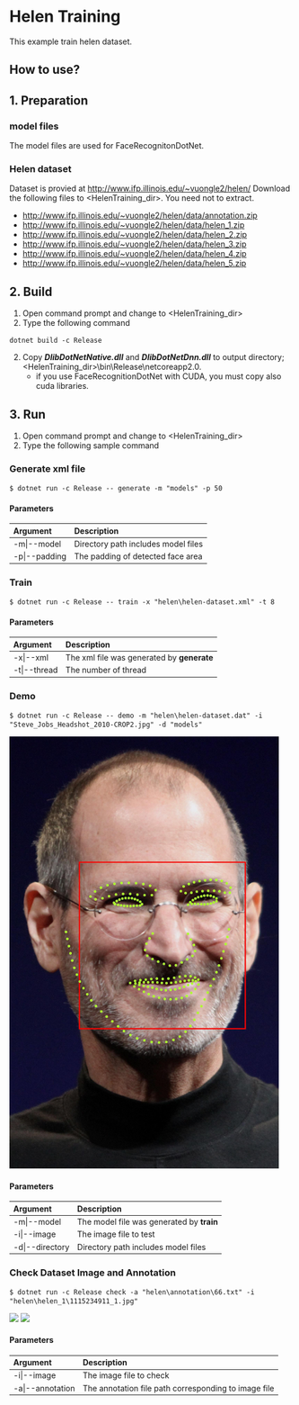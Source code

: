﻿# Helen Training

This example train helen dataset.

## How to use?

## 1. Preparation

### model files

The model files are used for FaceRecognitonDotNet.

### Helen dataset

Dataset is provied at http://www.ifp.illinois.edu/~vuongle2/helen/
Download the following files to &lt;HelenTraining_dir&gt;. You need not to extract.

* http://www.ifp.illinois.edu/~vuongle2/helen/data/annotation.zip
* http://www.ifp.illinois.edu/~vuongle2/helen/data/helen_1.zip
* http://www.ifp.illinois.edu/~vuongle2/helen/data/helen_2.zip
* http://www.ifp.illinois.edu/~vuongle2/helen/data/helen_3.zip
* http://www.ifp.illinois.edu/~vuongle2/helen/data/helen_4.zip
* http://www.ifp.illinois.edu/~vuongle2/helen/data/helen_5.zip

## 2. Build

1. Open command prompt and change to &lt;HelenTraining_dir&gt;
1. Type the following command
````
dotnet build -c Release
````
2. Copy ***DlibDotNetNative.dll*** and ***DlibDotNetDnn.dll*** to output directory; &lt;HelenTraining_dir&gt;\bin\Release\netcoreapp2.0.
   * if you use FaceRecognitionDotNet with CUDA, you must copy also cuda libraries.

## 3. Run

1. Open command prompt and change to &lt;HelenTraining_dir&gt;
1. Type the following sample command

### Generate xml file

````
$ dotnet run -c Release -- generate -m "models" -p 50
````

#### Parameters

|Argument|Description|
|:---|:---|
|-m\|--model|Directory path includes model files|
|-p\|--padding|The padding of detected face area|

### Train

````
$ dotnet run -c Release -- train -x "helen\helen-dataset.xml" -t 8
````

#### Parameters

|Argument|Description|
|:---|:---|
|-x\|--xml|The xml file was generated by **generate**|
|-t\|--thread|The number of thread|

### Demo

````
$ dotnet run -c Release -- demo -m "helen\helen-dataset.dat" -i "Steve_Jobs_Headshot_2010-CROP2.jpg" -d "models"
````

<img src="images/demo.jpg" width="480"/>

#### Parameters

|Argument|Description|
|:---|:---|
|-m\|--model|The model file was generated by **train**|
|-i\|--image|The image file to test|
|-d\|--directory|Directory path includes model files|

### Check Dataset Image and Annotation

````
$ dotnet run -c Release check -a "helen\annotation\66.txt" -i "helen\helen_1\1115234911_1.jpg"
````

<img src="images/check-landmark.jpg" width="240"/>
<img src="images/check-landmark-white.jpg" width="240"/>

#### Parameters

|Argument|Description|
|:---|:---|
|-i\|--image|The image file to check|
|-a\|--annotation|The annotation file path corresponding to image file|